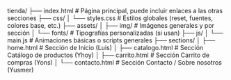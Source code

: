 

tienda/
├── index.html                 # Página principal, puede incluir enlaces a las otras secciones
├── css/
│   └── styles.css             # Estilos globales (reset, fuentes, colores base, etc.)
├── assets/
│   ├── img/                   # Imágenes generales y por sección
│   └── fonts/                 # Tipografías personalizadas (si usan)
├── js/
│   └── main.js                # Animaciones básicas o scripts generales
├── sections/
│   ├── home.html              # Sección de Inicio (Luis)
│   ├── catalogo.html          # Sección Catálogo de productos (Yhoy)
│   ├── carrito.html           # Sección Carrito de compras (Yons)
│   └── contacto.html          # Sección Contacto / Sobre nosotros (Yusmer)
